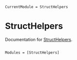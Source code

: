 ```@meta
CurrentModule = StructHelpers
```

# StructHelpers

Documentation for [StructHelpers](https://github.com/jw3126/StructHelpers.jl).

```@index
```

```@autodocs
Modules = [StructHelpers]
```
